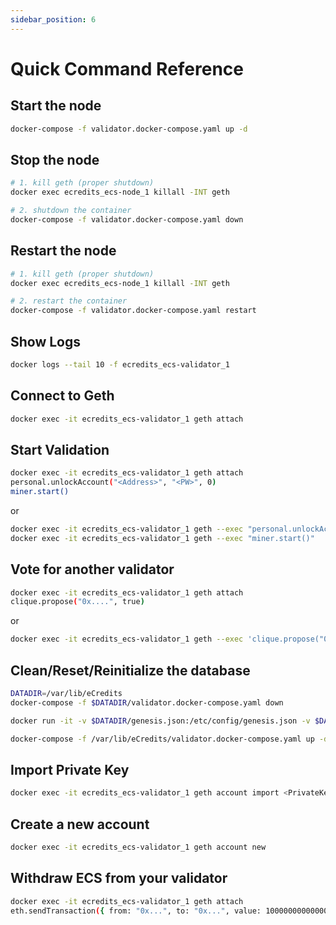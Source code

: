 ```yaml
---
sidebar_position: 6
---
```


# Quick Command Reference

## Start the node

```bash
docker-compose -f validator.docker-compose.yaml up -d
```

## Stop the node

```bash
# 1. kill geth (proper shutdown)
docker exec ecredits_ecs-node_1 killall -INT geth

# 2. shutdown the container
docker-compose -f validator.docker-compose.yaml down
```

## Restart the node

```bash
# 1. kill geth (proper shutdown)
docker exec ecredits_ecs-node_1 killall -INT geth

# 2. restart the container
docker-compose -f validator.docker-compose.yaml restart
```

## Show Logs

```bash
docker logs --tail 10 -f ecredits_ecs-validator_1
```

## Connect to Geth

```bash
docker exec -it ecredits_ecs-validator_1 geth attach
```

## Start Validation


```bash
docker exec -it ecredits_ecs-validator_1 geth attach
personal.unlockAccount("<Address>", "<PW>", 0)
miner.start()
```

or

```bash
docker exec -it ecredits_ecs-validator_1 geth --exec "personal.unlockAccount(\"<Address>\",\"<PW>\",0)" attach
docker exec -it ecredits_ecs-validator_1 geth --exec "miner.start()" 
```

## Vote for another validator

```bash
docker exec -it ecredits_ecs-validator_1 geth attach
clique.propose("0x....", true)
```

or

```bash
docker exec -it ecredits_ecs-validator_1 geth --exec 'clique.propose("0x....", true)' attach
```
## Clean/Reset/Reinitialize the database

```bash
DATADIR=/var/lib/eCredits
docker-compose -f $DATADIR/validator.docker-compose.yaml down

docker run -it -v $DATADIR/genesis.json:/etc/config/genesis.json -v $DATADIR/datadir:/root/.ethereum -e POD_NAME --entrypoint geth ecredits/node:latest removedb

docker-compose -f /var/lib/eCredits/validator.docker-compose.yaml up -d
```

## Import Private Key

```bash
docker exec -it ecredits_ecs-validator_1 geth account import <PrivateKeyFile>
```

## Create a new account

```bash
docker exec -it ecredits_ecs-validator_1 geth account new
```

## Withdraw ECS from your validator

```bash
docker exec -it ecredits_ecs-validator_1 geth attach
eth.sendTransaction({ from: "0x...", to: "0x...", value: 1000000000000000000 })
```
